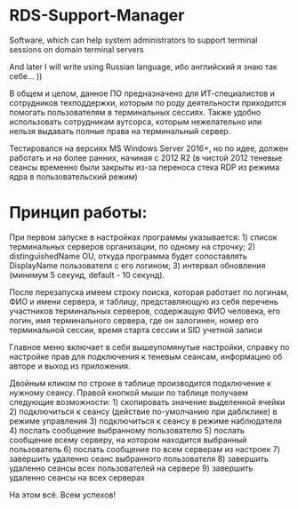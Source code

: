 # RDS-Support-Manager
Software, which can help system administrators to support terminal sessions on domain terminal servers

And later I will write using Russian language, ибо английский я знаю так себе... ))

В общем и целом, данное ПО предназначено для ИТ-специалистов и сотрудников техподдержки, которым по роду деятельности приходится помогать пользователям в терминальных сессиях. Также удобно использовать сотрудникам аутсорса, которым нежелательно или нельзя выдавать полные права на терминальный сервер.

Тестировался на версиях MS Windows Server 2016+, но по идее, должен работать и на более ранних, начиная с 2012 R2 (в чистой 2012 теневые сеансы временно были закрыты из-за переноса стека RDP из режима ядра в пользовательский режим)

Принцип работы:
===========================
При первом запуске в настройках программы указывается:
    1) список терминальных серверов организации, по одному на строчку;
    2) distinguishedName OU, откуда программа будет сопоставлять DisplayName пользователя с его логином;
    3) интервал обновления (минимум 5 секунд, default - 10 секунд).

После перезапуска имеем строку поиска, которая работает по логинам, ФИО и имени сервера, и таблицу, представляющую из себя перечень участников терминальных серверов, содержащую ФИО человека, его логин, имя терминального сервера, где он залогинен, номер его терминальной сессии, время старта сессии и SID учетной записи

Главное меню включает в себя вышеупомянутые настройки, справку по настройке прав для подключения к теневым сеансам, информацию об авторе и выход из приложения.

Двойным кликом по строке в таблице производится подключение к нужному сеансу.
Правой кнопкой мыши по таблице получаем следующие возможности:
    1) скопировать значение выделенной ячейки
    2) подключиться к сеансу (действие по-умолчанию при даблклике) в режиме управления
    3) подключиться к сеансу в режиме наблюдателя
    4) послать сообщение выбранному пользователю
    5) послать сообщение всему серверу, на котором находится выбранный пользователь
    6) послать сообщение по всем серверам из настроек
    7) завершить удаленно сеанс выбранного пользователя
    8) завершить удаленно сеансы всех пользователей на сервере
    9) завершить удаленно сеансы на всех серверах

На этом всё. Всем успехов!
